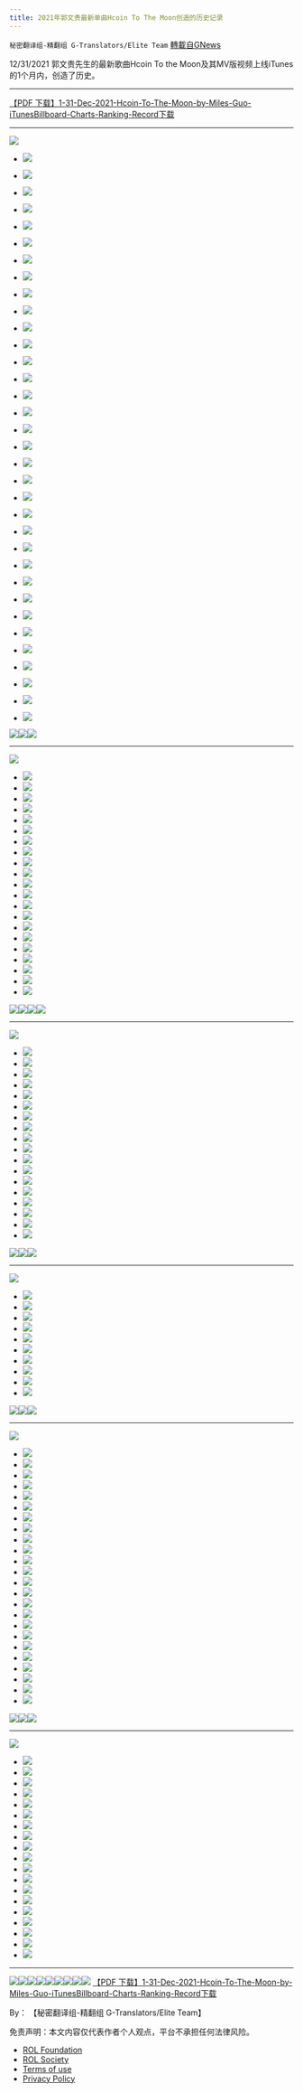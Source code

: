 ```yaml
---
title: 2021年郭文贵最新单曲Hcoin To The Moon创造的历史记录
---
```

`秘密翻译组-精翻组 G-Translators/Elite Team` [轉載自GNews](https://gnews.org/zh-hans/1812319/)

12/31/2021 郭文贵先生的最新歌曲Hcoin To the Moon及其MV版视频上线iTunes的1个月内，创造了历史。

* * *

[【PDF 下载】1-31-Dec-2021-Hcoin-To-The-Moon-by-Miles-Guo-iTunesBillboard-Charts-Ranking-Record](https://assets.gnews.org/wp-content/uploads/2022/01/1-31-Dec-2021-Hcoin-To-The-Moon-by-Miles-Guo-iTunesBillboard-Charts-Ranking-Record-1.pdf)[下载](https://assets.gnews.org/wp-content/uploads/2022/01/1-31-Dec-2021-Hcoin-To-The-Moon-by-Miles-Guo-iTunesBillboard-Charts-Ranking-Record-1.pdf)

* * *
![](https://assets.gnews.org/wp-content/uploads/2022/01/1-31-Dec-2021-Hcoin-To-The-Moon-by-Miles-Guo-iTunesBillboard-Charts-Ranking-Record_1.jpg)
- ![](https://assets.gnews.org/wp-content/uploads/2022/01/1-31-Dec-2021-Hcoin-To-The-Moon-by-Miles-Guo-iTunesBillboard-Charts-Ranking-Record_2.jpg)


- ![](https://assets.gnews.org/wp-content/uploads/2022/01/1-31-Dec-2021-Hcoin-To-The-Moon-by-Miles-Guo-iTunesBillboard-Charts-Ranking-Record_3-1.jpg)
- ![](https://assets.gnews.org/wp-content/uploads/2022/01/1-31-Dec-2021-Hcoin-To-The-Moon-by-Miles-Guo-iTunesBillboard-Charts-Ranking-Record_4-1.jpg)
- ![](https://assets.gnews.org/wp-content/uploads/2022/01/1-31-Dec-2021-Hcoin-To-The-Moon-by-Miles-Guo-iTunesBillboard-Charts-Ranking-Record_5-1.jpg)
- ![](https://assets.gnews.org/wp-content/uploads/2022/01/1-31-Dec-2021-Hcoin-To-The-Moon-by-Miles-Guo-iTunesBillboard-Charts-Ranking-Record_6-1.jpg)
- ![](https://assets.gnews.org/wp-content/uploads/2022/01/1-31-Dec-2021-Hcoin-To-The-Moon-by-Miles-Guo-iTunesBillboard-Charts-Ranking-Record_7-1.jpg)
- ![](https://assets.gnews.org/wp-content/uploads/2022/01/1-31-Dec-2021-Hcoin-To-The-Moon-by-Miles-Guo-iTunesBillboard-Charts-Ranking-Record_8-1.jpg)
- ![](https://assets.gnews.org/wp-content/uploads/2022/01/1-31-Dec-2021-Hcoin-To-The-Moon-by-Miles-Guo-iTunesBillboard-Charts-Ranking-Record_9-1.jpg)
- ![](https://assets.gnews.org/wp-content/uploads/2022/01/1-31-Dec-2021-Hcoin-To-The-Moon-by-Miles-Guo-iTunesBillboard-Charts-Ranking-Record_10-1.jpg)
- ![](https://assets.gnews.org/wp-content/uploads/2022/01/1-31-Dec-2021-Hcoin-To-The-Moon-by-Miles-Guo-iTunesBillboard-Charts-Ranking-Record_11-1.jpg)
- ![](https://assets.gnews.org/wp-content/uploads/2022/01/1-31-Dec-2021-Hcoin-To-The-Moon-by-Miles-Guo-iTunesBillboard-Charts-Ranking-Record_12-1.jpg)
- ![](https://assets.gnews.org/wp-content/uploads/2022/01/1-31-Dec-2021-Hcoin-To-The-Moon-by-Miles-Guo-iTunesBillboard-Charts-Ranking-Record_13-1.jpg)
- ![](https://assets.gnews.org/wp-content/uploads/2022/01/1-31-Dec-2021-Hcoin-To-The-Moon-by-Miles-Guo-iTunesBillboard-Charts-Ranking-Record_14-1.jpg)
- ![](https://assets.gnews.org/wp-content/uploads/2022/01/1-31-Dec-2021-Hcoin-To-The-Moon-by-Miles-Guo-iTunesBillboard-Charts-Ranking-Record_15-1.jpg)
- ![](https://assets.gnews.org/wp-content/uploads/2022/01/1-31-Dec-2021-Hcoin-To-The-Moon-by-Miles-Guo-iTunesBillboard-Charts-Ranking-Record_16-1.jpg)
- ![](https://assets.gnews.org/wp-content/uploads/2022/01/1-31-Dec-2021-Hcoin-To-The-Moon-by-Miles-Guo-iTunesBillboard-Charts-Ranking-Record_17-1.jpg)
- ![](https://assets.gnews.org/wp-content/uploads/2022/01/1-31-Dec-2021-Hcoin-To-The-Moon-by-Miles-Guo-iTunesBillboard-Charts-Ranking-Record_18-1.jpg)
- ![](https://assets.gnews.org/wp-content/uploads/2022/01/1-31-Dec-2021-Hcoin-To-The-Moon-by-Miles-Guo-iTunesBillboard-Charts-Ranking-Record_20-1.jpg)
- ![](https://assets.gnews.org/wp-content/uploads/2022/01/1-31-Dec-2021-Hcoin-To-The-Moon-by-Miles-Guo-iTunesBillboard-Charts-Ranking-Record_21-1.jpg)
- ![](https://assets.gnews.org/wp-content/uploads/2022/01/1-31-Dec-2021-Hcoin-To-The-Moon-by-Miles-Guo-iTunesBillboard-Charts-Ranking-Record_22-1.jpg)
- ![](https://assets.gnews.org/wp-content/uploads/2022/01/1-31-Dec-2021-Hcoin-To-The-Moon-by-Miles-Guo-iTunesBillboard-Charts-Ranking-Record_23-1.jpg)
- ![](https://assets.gnews.org/wp-content/uploads/2022/01/1-31-Dec-2021-Hcoin-To-The-Moon-by-Miles-Guo-iTunesBillboard-Charts-Ranking-Record_24-1.jpg)
- ![](https://assets.gnews.org/wp-content/uploads/2022/01/1-31-Dec-2021-Hcoin-To-The-Moon-by-Miles-Guo-iTunesBillboard-Charts-Ranking-Record_25-1.jpg)
- ![](https://assets.gnews.org/wp-content/uploads/2022/01/1-31-Dec-2021-Hcoin-To-The-Moon-by-Miles-Guo-iTunesBillboard-Charts-Ranking-Record_26-1.jpg)
- ![](https://assets.gnews.org/wp-content/uploads/2022/01/1-31-Dec-2021-Hcoin-To-The-Moon-by-Miles-Guo-iTunesBillboard-Charts-Ranking-Record_27-1.jpg)
- ![](https://assets.gnews.org/wp-content/uploads/2022/01/1-31-Dec-2021-Hcoin-To-The-Moon-by-Miles-Guo-iTunesBillboard-Charts-Ranking-Record_28-1.jpg)
- ![](https://assets.gnews.org/wp-content/uploads/2022/01/1-31-Dec-2021-Hcoin-To-The-Moon-by-Miles-Guo-iTunesBillboard-Charts-Ranking-Record_29-1.jpg)
- ![](https://assets.gnews.org/wp-content/uploads/2022/01/1-31-Dec-2021-Hcoin-To-The-Moon-by-Miles-Guo-iTunesBillboard-Charts-Ranking-Record_30-1.jpg)
- ![](https://assets.gnews.org/wp-content/uploads/2022/01/1-31-Dec-2021-Hcoin-To-The-Moon-by-Miles-Guo-iTunesBillboard-Charts-Ranking-Record_31-1.jpg)
- ![](https://assets.gnews.org/wp-content/uploads/2022/01/1-31-Dec-2021-Hcoin-To-The-Moon-by-Miles-Guo-iTunesBillboard-Charts-Ranking-Record_32-1.jpg)
- ![](https://assets.gnews.org/wp-content/uploads/2022/01/1-31-Dec-2021-Hcoin-To-The-Moon-by-Miles-Guo-iTunesBillboard-Charts-Ranking-Record_33-1.jpg)
- ![](https://assets.gnews.org/wp-content/uploads/2022/01/1-31-Dec-2021-Hcoin-To-The-Moon-by-Miles-Guo-iTunesBillboard-Charts-Ranking-Record_34-1.jpg)
- ![](https://assets.gnews.org/wp-content/uploads/2022/01/1-31-Dec-2021-Hcoin-To-The-Moon-by-Miles-Guo-iTunesBillboard-Charts-Ranking-Record_35-1.jpg)
- ![](https://assets.gnews.org/wp-content/uploads/2022/01/1-31-Dec-2021-Hcoin-To-The-Moon-by-Miles-Guo-iTunesBillboard-Charts-Ranking-Record_36-1.jpg)

![](https://assets.gnews.org/wp-content/uploads/2022/01/1-31-Dec-2021-Hcoin-To-The-Moon-by-Miles-Guo-iTunesBillboard-Charts-Ranking-Record_37.jpg)![](https://assets.gnews.org/wp-content/uploads/2022/01/1-31-Dec-2021-Hcoin-To-The-Moon-by-Miles-Guo-iTunesBillboard-Charts-Ranking-Record_38.jpg)![](https://assets.gnews.org/wp-content/uploads/2022/01/1-31-Dec-2021-Hcoin-To-The-Moon-by-Miles-Guo-iTunesBillboard-Charts-Ranking-Record_39.jpg)
* * *
![](https://assets.gnews.org/wp-content/uploads/2022/01/1-31-Dec-2021-Hcoin-To-The-Moon-by-Miles-Guo-iTunesBillboard-Charts-Ranking-Record_40.jpg)
- ![](https://assets.gnews.org/wp-content/uploads/2022/01/1-31-Dec-2021-Hcoin-To-The-Moon-by-Miles-Guo-iTunesBillboard-Charts-Ranking-Record_41.jpg)
- ![](https://assets.gnews.org/wp-content/uploads/2022/01/1-31-Dec-2021-Hcoin-To-The-Moon-by-Miles-Guo-iTunesBillboard-Charts-Ranking-Record_42.jpg)
- ![](https://assets.gnews.org/wp-content/uploads/2022/01/1-31-Dec-2021-Hcoin-To-The-Moon-by-Miles-Guo-iTunesBillboard-Charts-Ranking-Record_43.jpg)
- ![](https://assets.gnews.org/wp-content/uploads/2022/01/1-31-Dec-2021-Hcoin-To-The-Moon-by-Miles-Guo-iTunesBillboard-Charts-Ranking-Record_44.jpg)
- ![](https://assets.gnews.org/wp-content/uploads/2022/01/1-31-Dec-2021-Hcoin-To-The-Moon-by-Miles-Guo-iTunesBillboard-Charts-Ranking-Record_45.jpg)
- ![](https://assets.gnews.org/wp-content/uploads/2022/01/1-31-Dec-2021-Hcoin-To-The-Moon-by-Miles-Guo-iTunesBillboard-Charts-Ranking-Record_46.jpg)
- ![](https://assets.gnews.org/wp-content/uploads/2022/01/1-31-Dec-2021-Hcoin-To-The-Moon-by-Miles-Guo-iTunesBillboard-Charts-Ranking-Record_47.jpg)
- ![](https://assets.gnews.org/wp-content/uploads/2022/01/1-31-Dec-2021-Hcoin-To-The-Moon-by-Miles-Guo-iTunesBillboard-Charts-Ranking-Record_48.jpg)
- ![](https://assets.gnews.org/wp-content/uploads/2022/01/1-31-Dec-2021-Hcoin-To-The-Moon-by-Miles-Guo-iTunesBillboard-Charts-Ranking-Record_49.jpg)
- ![](https://assets.gnews.org/wp-content/uploads/2022/01/1-31-Dec-2021-Hcoin-To-The-Moon-by-Miles-Guo-iTunesBillboard-Charts-Ranking-Record_50.jpg)
- ![](https://assets.gnews.org/wp-content/uploads/2022/01/1-31-Dec-2021-Hcoin-To-The-Moon-by-Miles-Guo-iTunesBillboard-Charts-Ranking-Record_51.jpg)
- ![](https://assets.gnews.org/wp-content/uploads/2022/01/1-31-Dec-2021-Hcoin-To-The-Moon-by-Miles-Guo-iTunesBillboard-Charts-Ranking-Record_52.jpg)
- ![](https://assets.gnews.org/wp-content/uploads/2022/01/1-31-Dec-2021-Hcoin-To-The-Moon-by-Miles-Guo-iTunesBillboard-Charts-Ranking-Record_53.jpg)
- ![](https://assets.gnews.org/wp-content/uploads/2022/01/1-31-Dec-2021-Hcoin-To-The-Moon-by-Miles-Guo-iTunesBillboard-Charts-Ranking-Record_54.jpg)
- ![](https://assets.gnews.org/wp-content/uploads/2022/01/1-31-Dec-2021-Hcoin-To-The-Moon-by-Miles-Guo-iTunesBillboard-Charts-Ranking-Record_55.jpg)
- ![](https://assets.gnews.org/wp-content/uploads/2022/01/1-31-Dec-2021-Hcoin-To-The-Moon-by-Miles-Guo-iTunesBillboard-Charts-Ranking-Record_56.jpg)
- ![](https://assets.gnews.org/wp-content/uploads/2022/01/1-31-Dec-2021-Hcoin-To-The-Moon-by-Miles-Guo-iTunesBillboard-Charts-Ranking-Record_57.jpg)
- ![](https://assets.gnews.org/wp-content/uploads/2022/01/1-31-Dec-2021-Hcoin-To-The-Moon-by-Miles-Guo-iTunesBillboard-Charts-Ranking-Record_58.jpg)
- ![](https://assets.gnews.org/wp-content/uploads/2022/01/1-31-Dec-2021-Hcoin-To-The-Moon-by-Miles-Guo-iTunesBillboard-Charts-Ranking-Record_59.jpg)
- ![](https://assets.gnews.org/wp-content/uploads/2022/01/1-31-Dec-2021-Hcoin-To-The-Moon-by-Miles-Guo-iTunesBillboard-Charts-Ranking-Record_60.jpg)
- ![](https://assets.gnews.org/wp-content/uploads/2022/01/1-31-Dec-2021-Hcoin-To-The-Moon-by-Miles-Guo-iTunesBillboard-Charts-Ranking-Record_61.jpg)

![](https://assets.gnews.org/wp-content/uploads/2022/01/1-31-Dec-2021-Hcoin-To-The-Moon-by-Miles-Guo-iTunesBillboard-Charts-Ranking-Record_62.jpg)![](https://assets.gnews.org/wp-content/uploads/2022/01/1-31-Dec-2021-Hcoin-To-The-Moon-by-Miles-Guo-iTunesBillboard-Charts-Ranking-Record_63.jpg)![](https://assets.gnews.org/wp-content/uploads/2022/01/1-31-Dec-2021-Hcoin-To-The-Moon-by-Miles-Guo-iTunesBillboard-Charts-Ranking-Record_64.jpg)![](https://assets.gnews.org/wp-content/uploads/2022/01/1-31-Dec-2021-Hcoin-To-The-Moon-by-Miles-Guo-iTunesBillboard-Charts-Ranking-Record_65.jpg)
* * *
![](https://assets.gnews.org/wp-content/uploads/2022/01/1-31-Dec-2021-Hcoin-To-The-Moon-by-Miles-Guo-iTunesBillboard-Charts-Ranking-Record_66.jpg)
- ![](https://assets.gnews.org/wp-content/uploads/2022/01/1-31-Dec-2021-Hcoin-To-The-Moon-by-Miles-Guo-iTunesBillboard-Charts-Ranking-Record_67.jpg)
- ![](https://assets.gnews.org/wp-content/uploads/2022/01/1-31-Dec-2021-Hcoin-To-The-Moon-by-Miles-Guo-iTunesBillboard-Charts-Ranking-Record_68.jpg)
- ![](https://assets.gnews.org/wp-content/uploads/2022/01/1-31-Dec-2021-Hcoin-To-The-Moon-by-Miles-Guo-iTunesBillboard-Charts-Ranking-Record_69.jpg)
- ![](https://assets.gnews.org/wp-content/uploads/2022/01/1-31-Dec-2021-Hcoin-To-The-Moon-by-Miles-Guo-iTunesBillboard-Charts-Ranking-Record_70.jpg)
- ![](https://assets.gnews.org/wp-content/uploads/2022/01/1-31-Dec-2021-Hcoin-To-The-Moon-by-Miles-Guo-iTunesBillboard-Charts-Ranking-Record_71.jpg)
- ![](https://assets.gnews.org/wp-content/uploads/2022/01/1-31-Dec-2021-Hcoin-To-The-Moon-by-Miles-Guo-iTunesBillboard-Charts-Ranking-Record_72.jpg)
- ![](https://assets.gnews.org/wp-content/uploads/2022/01/1-31-Dec-2021-Hcoin-To-The-Moon-by-Miles-Guo-iTunesBillboard-Charts-Ranking-Record_73.jpg)
- ![](https://assets.gnews.org/wp-content/uploads/2022/01/1-31-Dec-2021-Hcoin-To-The-Moon-by-Miles-Guo-iTunesBillboard-Charts-Ranking-Record_74.jpg)
- ![](https://assets.gnews.org/wp-content/uploads/2022/01/1-31-Dec-2021-Hcoin-To-The-Moon-by-Miles-Guo-iTunesBillboard-Charts-Ranking-Record_75.jpg)
- ![](https://assets.gnews.org/wp-content/uploads/2022/01/1-31-Dec-2021-Hcoin-To-The-Moon-by-Miles-Guo-iTunesBillboard-Charts-Ranking-Record_76.jpg)
- ![](https://assets.gnews.org/wp-content/uploads/2022/01/1-31-Dec-2021-Hcoin-To-The-Moon-by-Miles-Guo-iTunesBillboard-Charts-Ranking-Record_77.jpg)
- ![](https://assets.gnews.org/wp-content/uploads/2022/01/1-31-Dec-2021-Hcoin-To-The-Moon-by-Miles-Guo-iTunesBillboard-Charts-Ranking-Record_78.jpg)
- ![](https://assets.gnews.org/wp-content/uploads/2022/01/1-31-Dec-2021-Hcoin-To-The-Moon-by-Miles-Guo-iTunesBillboard-Charts-Ranking-Record_79.jpg)
- ![](https://assets.gnews.org/wp-content/uploads/2022/01/1-31-Dec-2021-Hcoin-To-The-Moon-by-Miles-Guo-iTunesBillboard-Charts-Ranking-Record_80.jpg)
- ![](https://assets.gnews.org/wp-content/uploads/2022/01/1-31-Dec-2021-Hcoin-To-The-Moon-by-Miles-Guo-iTunesBillboard-Charts-Ranking-Record_81.jpg)
- ![](https://assets.gnews.org/wp-content/uploads/2022/01/1-31-Dec-2021-Hcoin-To-The-Moon-by-Miles-Guo-iTunesBillboard-Charts-Ranking-Record_82.jpg)
- ![](https://assets.gnews.org/wp-content/uploads/2022/01/1-31-Dec-2021-Hcoin-To-The-Moon-by-Miles-Guo-iTunesBillboard-Charts-Ranking-Record_83.jpg)
- ![](https://assets.gnews.org/wp-content/uploads/2022/01/1-31-Dec-2021-Hcoin-To-The-Moon-by-Miles-Guo-iTunesBillboard-Charts-Ranking-Record_84.jpg)

![](https://assets.gnews.org/wp-content/uploads/2022/01/1-31-Dec-2021-Hcoin-To-The-Moon-by-Miles-Guo-iTunesBillboard-Charts-Ranking-Record_85.jpg)![](https://assets.gnews.org/wp-content/uploads/2022/01/1-31-Dec-2021-Hcoin-To-The-Moon-by-Miles-Guo-iTunesBillboard-Charts-Ranking-Record_86.jpg)![](https://assets.gnews.org/wp-content/uploads/2022/01/1-31-Dec-2021-Hcoin-To-The-Moon-by-Miles-Guo-iTunesBillboard-Charts-Ranking-Record_87.jpg)
* * *
![](https://assets.gnews.org/wp-content/uploads/2022/01/1-31-Dec-2021-Hcoin-To-The-Moon-by-Miles-Guo-iTunesBillboard-Charts-Ranking-Record_88.jpg)
- ![](https://assets.gnews.org/wp-content/uploads/2022/01/1-31-Dec-2021-Hcoin-To-The-Moon-by-Miles-Guo-iTunesBillboard-Charts-Ranking-Record_89.jpg)
- ![](https://assets.gnews.org/wp-content/uploads/2022/01/1-31-Dec-2021-Hcoin-To-The-Moon-by-Miles-Guo-iTunesBillboard-Charts-Ranking-Record_90.jpg)
- ![](https://assets.gnews.org/wp-content/uploads/2022/01/1-31-Dec-2021-Hcoin-To-The-Moon-by-Miles-Guo-iTunesBillboard-Charts-Ranking-Record_91.jpg)
- ![](https://assets.gnews.org/wp-content/uploads/2022/01/1-31-Dec-2021-Hcoin-To-The-Moon-by-Miles-Guo-iTunesBillboard-Charts-Ranking-Record_92.jpg)
- ![](https://assets.gnews.org/wp-content/uploads/2022/01/1-31-Dec-2021-Hcoin-To-The-Moon-by-Miles-Guo-iTunesBillboard-Charts-Ranking-Record_93.jpg)
- ![](https://assets.gnews.org/wp-content/uploads/2022/01/1-31-Dec-2021-Hcoin-To-The-Moon-by-Miles-Guo-iTunesBillboard-Charts-Ranking-Record_94.jpg)
- ![](https://assets.gnews.org/wp-content/uploads/2022/01/1-31-Dec-2021-Hcoin-To-The-Moon-by-Miles-Guo-iTunesBillboard-Charts-Ranking-Record_95.jpg)
- ![](https://assets.gnews.org/wp-content/uploads/2022/01/1-31-Dec-2021-Hcoin-To-The-Moon-by-Miles-Guo-iTunesBillboard-Charts-Ranking-Record_96.jpg)
- ![](https://assets.gnews.org/wp-content/uploads/2022/01/1-31-Dec-2021-Hcoin-To-The-Moon-by-Miles-Guo-iTunesBillboard-Charts-Ranking-Record_97.jpg)
- ![](https://assets.gnews.org/wp-content/uploads/2022/01/1-31-Dec-2021-Hcoin-To-The-Moon-by-Miles-Guo-iTunesBillboard-Charts-Ranking-Record_98.jpg)

![](https://assets.gnews.org/wp-content/uploads/2022/01/1-31-Dec-2021-Hcoin-To-The-Moon-by-Miles-Guo-iTunesBillboard-Charts-Ranking-Record_99.jpg)![](https://assets.gnews.org/wp-content/uploads/2022/01/1-31-Dec-2021-Hcoin-To-The-Moon-by-Miles-Guo-iTunesBillboard-Charts-Ranking-Record_100.jpg)![](https://assets.gnews.org/wp-content/uploads/2022/01/1-31-Dec-2021-Hcoin-To-The-Moon-by-Miles-Guo-iTunesBillboard-Charts-Ranking-Record_101.jpg)
* * *
![](https://assets.gnews.org/wp-content/uploads/2022/01/1-31-Dec-2021-Hcoin-To-The-Moon-by-Miles-Guo-iTunesBillboard-Charts-Ranking-Record_102.jpg)
- ![](https://assets.gnews.org/wp-content/uploads/2022/01/1-31-Dec-2021-Hcoin-To-The-Moon-by-Miles-Guo-iTunesBillboard-Charts-Ranking-Record_103.jpg)
- ![](https://assets.gnews.org/wp-content/uploads/2022/01/1-31-Dec-2021-Hcoin-To-The-Moon-by-Miles-Guo-iTunesBillboard-Charts-Ranking-Record_104.jpg)
- ![](https://assets.gnews.org/wp-content/uploads/2022/01/1-31-Dec-2021-Hcoin-To-The-Moon-by-Miles-Guo-iTunesBillboard-Charts-Ranking-Record_105.jpg)
- ![](https://assets.gnews.org/wp-content/uploads/2022/01/1-31-Dec-2021-Hcoin-To-The-Moon-by-Miles-Guo-iTunesBillboard-Charts-Ranking-Record_106.jpg)
- ![](https://assets.gnews.org/wp-content/uploads/2022/01/1-31-Dec-2021-Hcoin-To-The-Moon-by-Miles-Guo-iTunesBillboard-Charts-Ranking-Record_107.jpg)
- ![](https://assets.gnews.org/wp-content/uploads/2022/01/1-31-Dec-2021-Hcoin-To-The-Moon-by-Miles-Guo-iTunesBillboard-Charts-Ranking-Record_108.jpg)
- ![](https://assets.gnews.org/wp-content/uploads/2022/01/1-31-Dec-2021-Hcoin-To-The-Moon-by-Miles-Guo-iTunesBillboard-Charts-Ranking-Record_109.jpg)
- ![](https://assets.gnews.org/wp-content/uploads/2022/01/1-31-Dec-2021-Hcoin-To-The-Moon-by-Miles-Guo-iTunesBillboard-Charts-Ranking-Record_110.jpg)
- ![](https://assets.gnews.org/wp-content/uploads/2022/01/1-31-Dec-2021-Hcoin-To-The-Moon-by-Miles-Guo-iTunesBillboard-Charts-Ranking-Record_111.jpg)
- ![](https://assets.gnews.org/wp-content/uploads/2022/01/1-31-Dec-2021-Hcoin-To-The-Moon-by-Miles-Guo-iTunesBillboard-Charts-Ranking-Record_112.jpg)
- ![](https://assets.gnews.org/wp-content/uploads/2022/01/1-31-Dec-2021-Hcoin-To-The-Moon-by-Miles-Guo-iTunesBillboard-Charts-Ranking-Record_113.jpg)
- ![](https://assets.gnews.org/wp-content/uploads/2022/01/1-31-Dec-2021-Hcoin-To-The-Moon-by-Miles-Guo-iTunesBillboard-Charts-Ranking-Record_114.jpg)
- ![](https://assets.gnews.org/wp-content/uploads/2022/01/1-31-Dec-2021-Hcoin-To-The-Moon-by-Miles-Guo-iTunesBillboard-Charts-Ranking-Record_115.jpg)
- ![](https://assets.gnews.org/wp-content/uploads/2022/01/1-31-Dec-2021-Hcoin-To-The-Moon-by-Miles-Guo-iTunesBillboard-Charts-Ranking-Record_116.jpg)
- ![](https://assets.gnews.org/wp-content/uploads/2022/01/1-31-Dec-2021-Hcoin-To-The-Moon-by-Miles-Guo-iTunesBillboard-Charts-Ranking-Record_117.jpg)
- ![](https://assets.gnews.org/wp-content/uploads/2022/01/1-31-Dec-2021-Hcoin-To-The-Moon-by-Miles-Guo-iTunesBillboard-Charts-Ranking-Record_118.jpg)
- ![](https://assets.gnews.org/wp-content/uploads/2022/01/1-31-Dec-2021-Hcoin-To-The-Moon-by-Miles-Guo-iTunesBillboard-Charts-Ranking-Record_119.jpg)
- ![](https://assets.gnews.org/wp-content/uploads/2022/01/1-31-Dec-2021-Hcoin-To-The-Moon-by-Miles-Guo-iTunesBillboard-Charts-Ranking-Record_120.jpg)
- ![](https://assets.gnews.org/wp-content/uploads/2022/01/1-31-Dec-2021-Hcoin-To-The-Moon-by-Miles-Guo-iTunesBillboard-Charts-Ranking-Record_121.jpg)
- ![](https://assets.gnews.org/wp-content/uploads/2022/01/1-31-Dec-2021-Hcoin-To-The-Moon-by-Miles-Guo-iTunesBillboard-Charts-Ranking-Record_122.jpg)
- ![](https://assets.gnews.org/wp-content/uploads/2022/01/1-31-Dec-2021-Hcoin-To-The-Moon-by-Miles-Guo-iTunesBillboard-Charts-Ranking-Record_123.jpg)
- ![](https://assets.gnews.org/wp-content/uploads/2022/01/1-31-Dec-2021-Hcoin-To-The-Moon-by-Miles-Guo-iTunesBillboard-Charts-Ranking-Record_124.jpg)
- ![](https://assets.gnews.org/wp-content/uploads/2022/01/1-31-Dec-2021-Hcoin-To-The-Moon-by-Miles-Guo-iTunesBillboard-Charts-Ranking-Record_125.jpg)
- ![](https://assets.gnews.org/wp-content/uploads/2022/01/1-31-Dec-2021-Hcoin-To-The-Moon-by-Miles-Guo-iTunesBillboard-Charts-Ranking-Record_126.jpg)

![](https://assets.gnews.org/wp-content/uploads/2022/01/1-31-Dec-2021-Hcoin-To-The-Moon-by-Miles-Guo-iTunesBillboard-Charts-Ranking-Record_127.jpg)![](https://assets.gnews.org/wp-content/uploads/2022/01/1-31-Dec-2021-Hcoin-To-The-Moon-by-Miles-Guo-iTunesBillboard-Charts-Ranking-Record_128.jpg)![](https://assets.gnews.org/wp-content/uploads/2022/01/1-31-Dec-2021-Hcoin-To-The-Moon-by-Miles-Guo-iTunesBillboard-Charts-Ranking-Record_129.jpg)
* * *
![](https://assets.gnews.org/wp-content/uploads/2022/01/1-31-Dec-2021-Hcoin-To-The-Moon-by-Miles-Guo-iTunesBillboard-Charts-Ranking-Record_130.jpg)
- ![](https://assets.gnews.org/wp-content/uploads/2022/01/1-31-Dec-2021-Hcoin-To-The-Moon-by-Miles-Guo-iTunesBillboard-Charts-Ranking-Record_131.jpg)
- ![](https://assets.gnews.org/wp-content/uploads/2022/01/1-31-Dec-2021-Hcoin-To-The-Moon-by-Miles-Guo-iTunesBillboard-Charts-Ranking-Record_132.jpg)
- ![](https://assets.gnews.org/wp-content/uploads/2022/01/1-31-Dec-2021-Hcoin-To-The-Moon-by-Miles-Guo-iTunesBillboard-Charts-Ranking-Record_133.jpg)
- ![](https://assets.gnews.org/wp-content/uploads/2022/01/1-31-Dec-2021-Hcoin-To-The-Moon-by-Miles-Guo-iTunesBillboard-Charts-Ranking-Record_134.jpg)
- ![](https://assets.gnews.org/wp-content/uploads/2022/01/1-31-Dec-2021-Hcoin-To-The-Moon-by-Miles-Guo-iTunesBillboard-Charts-Ranking-Record_135.jpg)
- ![](https://assets.gnews.org/wp-content/uploads/2022/01/1-31-Dec-2021-Hcoin-To-The-Moon-by-Miles-Guo-iTunesBillboard-Charts-Ranking-Record_136.jpg)
- ![](https://assets.gnews.org/wp-content/uploads/2022/01/1-31-Dec-2021-Hcoin-To-The-Moon-by-Miles-Guo-iTunesBillboard-Charts-Ranking-Record_137.jpg)
- ![](https://assets.gnews.org/wp-content/uploads/2022/01/1-31-Dec-2021-Hcoin-To-The-Moon-by-Miles-Guo-iTunesBillboard-Charts-Ranking-Record_138.jpg)
- ![](https://assets.gnews.org/wp-content/uploads/2022/01/1-31-Dec-2021-Hcoin-To-The-Moon-by-Miles-Guo-iTunesBillboard-Charts-Ranking-Record_139.jpg)
- ![](https://assets.gnews.org/wp-content/uploads/2022/01/1-31-Dec-2021-Hcoin-To-The-Moon-by-Miles-Guo-iTunesBillboard-Charts-Ranking-Record_140.jpg)
- ![](https://assets.gnews.org/wp-content/uploads/2022/01/1-31-Dec-2021-Hcoin-To-The-Moon-by-Miles-Guo-iTunesBillboard-Charts-Ranking-Record_141.jpg)
- ![](https://assets.gnews.org/wp-content/uploads/2022/01/1-31-Dec-2021-Hcoin-To-The-Moon-by-Miles-Guo-iTunesBillboard-Charts-Ranking-Record_142.jpg)
- ![](https://assets.gnews.org/wp-content/uploads/2022/01/1-31-Dec-2021-Hcoin-To-The-Moon-by-Miles-Guo-iTunesBillboard-Charts-Ranking-Record_143.jpg)
- ![](https://assets.gnews.org/wp-content/uploads/2022/01/1-31-Dec-2021-Hcoin-To-The-Moon-by-Miles-Guo-iTunesBillboard-Charts-Ranking-Record_144.jpg)
- ![](https://assets.gnews.org/wp-content/uploads/2022/01/1-31-Dec-2021-Hcoin-To-The-Moon-by-Miles-Guo-iTunesBillboard-Charts-Ranking-Record_145.jpg)
- ![](https://assets.gnews.org/wp-content/uploads/2022/01/1-31-Dec-2021-Hcoin-To-The-Moon-by-Miles-Guo-iTunesBillboard-Charts-Ranking-Record_146.jpg)
- ![](https://assets.gnews.org/wp-content/uploads/2022/01/1-31-Dec-2021-Hcoin-To-The-Moon-by-Miles-Guo-iTunesBillboard-Charts-Ranking-Record_147.jpg)
- ![](https://assets.gnews.org/wp-content/uploads/2022/01/1-31-Dec-2021-Hcoin-To-The-Moon-by-Miles-Guo-iTunesBillboard-Charts-Ranking-Record_148.jpg)
- ![](https://assets.gnews.org/wp-content/uploads/2022/01/1-31-Dec-2021-Hcoin-To-The-Moon-by-Miles-Guo-iTunesBillboard-Charts-Ranking-Record_149.jpg)


* * *
![](https://assets.gnews.org/wp-content/uploads/2022/01/1-31-Dec-2021-Hcoin-To-The-Moon-by-Miles-Guo-iTunesBillboard-Charts-Ranking-Record_150.jpg)![](https://assets.gnews.org/wp-content/uploads/2022/01/1-31-Dec-2021-Hcoin-To-The-Moon-by-Miles-Guo-iTunesBillboard-Charts-Ranking-Record_151.jpg)![](https://assets.gnews.org/wp-content/uploads/2022/01/1-31-Dec-2021-Hcoin-To-The-Moon-by-Miles-Guo-iTunesBillboard-Charts-Ranking-Record_152.jpg)![](https://assets.gnews.org/wp-content/uploads/2022/01/1-31-Dec-2021-Hcoin-To-The-Moon-by-Miles-Guo-iTunesBillboard-Charts-Ranking-Record_153.jpg)![](https://assets.gnews.org/wp-content/uploads/2022/01/1-31-Dec-2021-Hcoin-To-The-Moon-by-Miles-Guo-iTunesBillboard-Charts-Ranking-Record_154.jpg)![](https://assets.gnews.org/wp-content/uploads/2022/01/1-31-Dec-2021-Hcoin-To-The-Moon-by-Miles-Guo-iTunesBillboard-Charts-Ranking-Record_155.jpg)![](https://assets.gnews.org/wp-content/uploads/2022/01/1-31-Dec-2021-Hcoin-To-The-Moon-by-Miles-Guo-iTunesBillboard-Charts-Ranking-Record_156.jpg)![](https://assets.gnews.org/wp-content/uploads/2022/01/1-31-Dec-2021-Hcoin-To-The-Moon-by-Miles-Guo-iTunesBillboard-Charts-Ranking-Record_157.jpg)![](https://assets.gnews.org/wp-content/uploads/2022/01/1-31-Dec-2021-Hcoin-To-The-Moon-by-Miles-Guo-iTunesBillboard-Charts-Ranking-Record_158.jpg)
[【PDF 下载】1-31-Dec-2021-Hcoin-To-The-Moon-by-Miles-Guo-iTunesBillboard-Charts-Ranking-Record](https://assets.gnews.org/wp-content/uploads/2022/01/1-31-Dec-2021-Hcoin-To-The-Moon-by-Miles-Guo-iTunesBillboard-Charts-Ranking-Record-1.pdf)[下载](https://assets.gnews.org/wp-content/uploads/2022/01/1-31-Dec-2021-Hcoin-To-The-Moon-by-Miles-Guo-iTunesBillboard-Charts-Ranking-Record-1.pdf)

By： 【秘密翻译组-精翻组 G-Translators/Elite Team】

 

免责声明：本文内容仅代表作者个人观点，平台不承担任何法律风险。

- [ROL Foundation](https://rolfoundation.org/)
- [ROL Society](https://rolsociety.org/)
- [Terms of use](https://gnews.org/terms-of-use-3/)
- [Privacy Policy](https://gnews.org/privacy-policy/)
